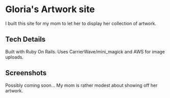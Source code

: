 # Gloria's Artwork site
I built this site for my mom to let her to display her collection of artwork.

## Tech Details
Built with Ruby On Rails. Uses CarrierWave/mini_magick and AWS for image uploads.

## Screenshots
Possibly coming soon... My mom is rather modest about showing off her artwork.

